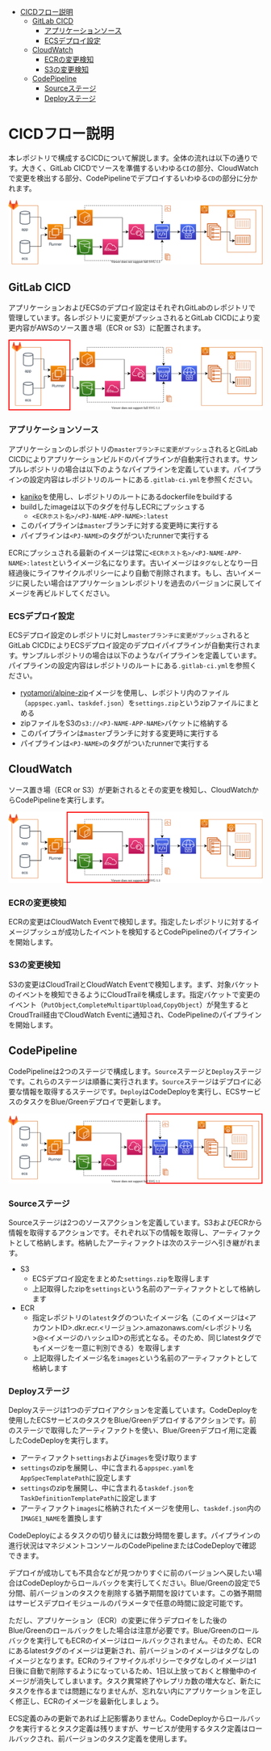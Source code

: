- [CICDフロー説明](#cicdフロー説明)
  - [GitLab CICD](#gitlab-cicd)
    - [アプリケーションソース](#アプリケーションソース)
    - [ECSデプロイ設定](#ecsデプロイ設定)
  - [CloudWatch](#cloudwatch)
    - [ECRの変更検知](#ecrの変更検知)
    - [S3の変更検知](#s3の変更検知)
  - [CodePipeline](#codepipeline)
    - [Sourceステージ](#sourceステージ)
    - [Deployステージ](#deployステージ)

# CICDフロー説明

本レポジトリで構成するCICDについて解説します。全体の流れは以下の通りです。大きく、GitLab CICDでソースを準備するいわゆる`CI`の部分、CloudWatchで変更を検出する部分、CodePipelineでデプロイするいわゆる`CD`の部分に分かれます。

![](./images/cicd.svg)

##  GitLab CICD

アプリケーションおよびECSのデプロイ設定はそれぞれGitLabのレポジトリで管理しています。各レポジトリに変更がプッシュされるとGitLab CICDにより変更内容がAWSのソース置き場（ECR or S3）に配置されます。

![](./images/cicd-gitlab.svg)

### アプリケーションソース

アプリケーションのレポジトリの`masterブランチに変更がプッシュ`されるとGitLab CICDによりアプリケーションビルドのパイプラインが自動実行されます。サンプルレポジトリの場合は以下のようなパイプラインを定義しています。パイプラインの設定内容はレポジトリのルートにある`.gitlab-ci.yml`を参照ください。

- [kaniko](https://docs.gitlab.com/ee/ci/docker/using_kaniko.html)を使用し、レポジトリのルートにあるdockerfileをbuildする
- buildしたimageは以下のタグを付与しECRにプッシュする
  - `<ECRホスト名>/<PJ-NAME-APP-NAME>:latest`
- このパイプラインは`master`ブランチに対する変更時に実行する
- パイプラインは`<PJ-NAME>`のタグがついたrunnerで実行する

ECRにプッシュされる最新のイメージは常に`<ECRホスト名>/<PJ-NAME-APP-NAME>:latest`というイメージ名になります。古いイメージは`タグなし`となり一日経過後にライフサイクルポリシーにより自動で削除されます。もし、古いイメージに戻したい場合はアプリケーションレポジトリを過去のバージョンに戻してイメージを再ビルドしてください。

### ECSデプロイ設定

ECSデプロイ設定のレポジトリに対し`masterブランチに変更がプッシュ`されるとGitLab CICDによりECSデプロイ設定のデプロイパイプラインが自動実行されます。サンプルレポジトリの場合は以下のようなパイプラインを定義しています。パイプラインの設定内容はレポジトリのルートにある`.gitlab-ci.yml`を参照ください。

- [ryotamori/alpine-zip](https://hub.docker.com/repository/docker/ryotamori/alpine-zip/general)イメージを使用し、レポジトリ内のファイル（`appspec.yaml`、`taskdef.json`）を`settings.zip`というzipファイルにまとめる
- zipファイルをS3の`s3://<PJ-NAME-APP-NAME>`バケットに格納する
- このパイプラインは`master`ブランチに対する変更時に実行する
- パイプラインは`<PJ-NAME>`のタグがついたrunnerで実行する

## CloudWatch

ソース置き場（ECR or S3）が更新されるとその変更を検知し、CloudWatchからCodePipelineを実行します。

![](./images/cicd-cloudwatch.svg)

### ECRの変更検知

ECRの変更はCloudWatch Eventで検知します。指定したレポジトリに対するイメージプッシュが成功したイベントを検知するとCodePipelineのパイプラインを開始します。

### S3の変更検知

S3の変更はCloudTrailとCloudWatch Eventで検知します。まず、対象バケットのイベントを検知できるようにCloudTrailを構成します。指定バケットで変更のイベント（`PutObject`,`CompleteMultipartUpload`,`CopyObject`）が発生するとCroudTrail経由でCloudWatch Eventに通知され、CodePipelineのパイプラインを開始します。

## CodePipeline

CodePipelineは2つのステージで構成します。`Source`ステージと`Deploy`ステージです。これらのステージは順番に実行されます。`Source`ステージはデプロイに必要な情報を取得するステージです。`Deploy`はCodeDeployを実行し、ECSサービスのタスクをBlue/Greenデプロイで更新します。

![](./images/cicd-code.svg)

### Sourceステージ

Sourceステージは2つのソースアクションを定義しています。S3およびECRから情報を取得するアクションです。それぞれ以下の情報を取得し、アーティファクトとして格納します。格納したアーティファクトは次のステージへ引き継がれます。

- S3
  - ECSデプロイ設定をまとめた`settings.zip`を取得します
  - 上記取得したzipを`settings`という名前のアーティファクトとして格納します
- ECR
  - 指定レポジトリの`latest`タグのついたイメージ名（このイメージは<アカウントID>.dkr.ecr.<リージョン>.amazonaws.com/<レポジトリ名>@<イメージのハッシュID>の形式となる。そのため、同じlatestタグでもイメージを一意に判別できる）を取得します
  - 上記取得したイメージ名を`images`という名前のアーティファクトとして格納します

### Deployステージ

Deployステージは1つのデプロイアクションを定義しています。CodeDeployを使用したECSサービスのタスクをBlue/Greenデプロイするアクションです。前のステージで取得したアーティファクトを使い、Blue/Greenデプロイ用に定義したCodeDeployを実行します。

- アーティファクト`settings`および`images`を受け取ります
- `settings`のzipを展開し、中に含まれる`appspec.yaml`を`AppSpecTemplatePath`に設定します
- `settings`のzipを展開し、中に含まれる`taskdef.json`を`TaskDefinitionTemplatePath`に設定します
- アーティファクト`images`に格納されたイメージを使用し、`taskdef.json`内の`IMAGE1_NAME`を置換します
  
CodeDeployによるタスクの切り替えには数分時間を要します。パイプラインの進行状況はマネジメントコンソールのCodePipelineまたはCodeDeployで確認できます。

デプロイが成功しても不具合などが見つかりすぐに前のバージョンへ戻したい場合はCodeDeployからロールバックを実行してください。Blue/Greenの設定で5分間、前バージョンのタスクを削除する猶予期間を設けています。この猶予期間はサービスデプロイモジュールのパラメータで任意の時間に設定可能です。

ただし、アプリケーション（ECR）の変更に伴うデプロイをした後のBlue/Greenのロールバックをした場合は注意が必要です。Blue/Greenのロールバックを実行してもECRのイメージはロールバックされません。そのため、ECRにあるlatestタグのイメージは更新され、前バージョンのイメージはタグなしのイメージとなります。ECRのライフサイクルポリシーでタグなしのイメージは1日後に自動で削除するようになっているため、1日以上放っておくと稼働中のイメージが消失してしまいます。タスク異常終了やレプリカ数の増大など、新たにタスクを作るまでは問題になりませんが、忘れない内にアプリケーションを正しく修正し、ECRのイメージを最新化しましょう。

ECS定義のみの更新であれば上記影響ありません。CodeDeployからロールバックを実行するとタスク定義は残りますが、サービスが使用するタスク定義はロールバックされ、前バージョンのタスク定義を使用します。


